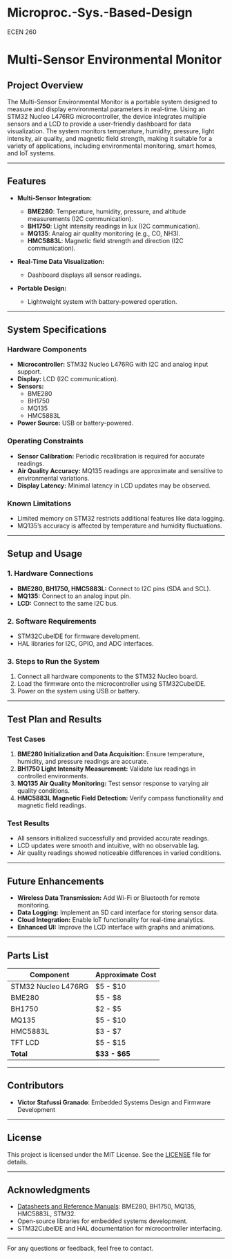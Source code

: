 # Microproc.-Sys.-Based-Design
ECEN 260
# Multi-Sensor Environmental Monitor

## Project Overview
The Multi-Sensor Environmental Monitor is a portable system designed to measure and display environmental parameters in real-time. Using an STM32 Nucleo L476RG microcontroller, the device integrates multiple sensors and a LCD to provide a user-friendly dashboard for data visualization. The system monitors temperature, humidity, pressure, light intensity, air quality, and magnetic field strength, making it suitable for a variety of applications, including environmental monitoring, smart homes, and IoT systems.

---

## Features
- **Multi-Sensor Integration:**
  - **BME280**: Temperature, humidity, pressure, and altitude measurements (I2C communication).
  - **BH1750**: Light intensity readings in lux (I2C communication).
  - **MQ135**: Analog air quality monitoring (e.g., CO, NH3).
  - **HMC5883L**: Magnetic field strength and direction (I2C communication).

- **Real-Time Data Visualization:**
  - Dashboard displays all sensor readings.

- **Portable Design:**
  - Lightweight system with battery-powered operation.

---

## System Specifications
### Hardware Components
- **Microcontroller:** STM32 Nucleo L476RG with I2C and analog input support.
- **Display:** LCD (I2C communication).
- **Sensors:**
  - BME280
  - BH1750
  - MQ135
  - HMC5883L
- **Power Source:** USB or battery-powered.

### Operating Constraints
- **Sensor Calibration:** Periodic recalibration is required for accurate readings.
- **Air Quality Accuracy:** MQ135 readings are approximate and sensitive to environmental variations.
- **Display Latency:** Minimal latency in LCD updates may be observed.

### Known Limitations
- Limited memory on STM32 restricts additional features like data logging.
- MQ135’s accuracy is affected by temperature and humidity fluctuations.

---

## Setup and Usage
### 1. Hardware Connections
- **BME280, BH1750, HMC5883L:** Connect to I2C pins (SDA and SCL).
- **MQ135:** Connect to an analog input pin.
- **LCD:** Connect to the same I2C bus.

### 2. Software Requirements
- STM32CubeIDE for firmware development.
- HAL libraries for I2C, GPIO, and ADC interfaces.

### 3. Steps to Run the System
1. Connect all hardware components to the STM32 Nucleo board.
2. Load the firmware onto the microcontroller using STM32CubeIDE.
3. Power on the system using USB or battery.

---

## Test Plan and Results
### Test Cases
1. **BME280 Initialization and Data Acquisition:** Ensure temperature, humidity, and pressure readings are accurate.
2. **BH1750 Light Intensity Measurement:** Validate lux readings in controlled environments.
3. **MQ135 Air Quality Monitoring:** Test sensor response to varying air quality conditions.
4. **HMC5883L Magnetic Field Detection:** Verify compass functionality and magnetic field readings.

### Test Results
- All sensors initialized successfully and provided accurate readings.
- LCD updates were smooth and intuitive, with no observable lag.
- Air quality readings showed noticeable differences in varied conditions.

---

## Future Enhancements
- **Wireless Data Transmission:** Add Wi-Fi or Bluetooth for remote monitoring.
- **Data Logging:** Implement an SD card interface for storing sensor data.
- **Cloud Integration:** Enable IoT functionality for real-time analytics.
- **Enhanced UI:** Improve the LCD interface with graphs and animations.

---

## Parts List
| Component           | Approximate Cost |
| ------------------- | ---------------- |
| STM32 Nucleo L476RG | $5 - $10         |
| BME280              | $5 - $8          |
| BH1750              | $2 - $5          |
| MQ135               | $5 - $10         |
| HMC5883L            | $3 - $7          |
| TFT LCD             | $5 - $15         |
| **Total**           | **$33 - $65**    |

---

## Contributors
- **Victor Stafussi Granado**: Embedded Systems Design and Firmware Development


---

## License
This project is licensed under the MIT License. See the [LICENSE](LICENSE) file for details.

---

## Acknowledgments
- [Datasheets and Reference Manuals](#): BME280, BH1750, MQ135, HMC5883L, STM32.
- Open-source libraries for embedded systems development.
- STM32CubeIDE and HAL documentation for microcontroller interfacing.

---

For any questions or feedback, feel free to contact.

